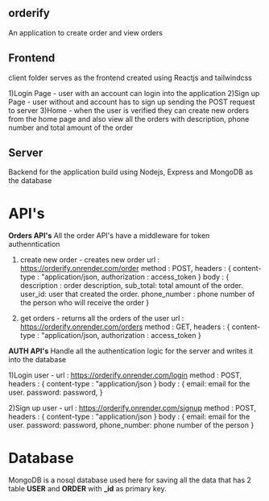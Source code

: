 ## orderify 
An application to create order and view orders

## Frontend

client folder serves as the frontend created using Reactjs  and tailwindcss

1)Login Page - user with an account can login into the application 
2)Sign up Page - user without and account has to sign up sending the POST request to server 
3)Home - when the user is verified they can create new orders from the home page and also view all the orders with description, phone number and total amount of the order

## Server

Backend for the application build using Nodejs, Express and MongoDB  as the database

# API's 

**Orders API's**
All the order API's have a middleware for token authenntication 

1) create new order - creates new order 
        url : https://orderify.onrender.com/order
        method : POST,
        headers : {
            content-type : "application/json,
            authorization : access_token
        }
        body : {
            description : order description,
            sub_total: total amount of the order.
            user_id: user that created the order.
            phone_number : phone number of the person who will receive the order
        }

2) get orders - returns all the orders of the user
        url : https://orderify.onrender.com/orders
        method : GET,
        headers : {
            content-type : "application/json,
            authorization : access_token
        }

**AUTH API's**
Handle all the authentication logic for the server and writes it into the database

1)Login user -
        url : https://orderify.onrender.com/login
        method : POST,
        headers : {
            content-type : "application/json
        }
        body : {
            email: email for the user.
            password: password,
        }

2)Sign up user -
        url : https://orderify.onrender.com/signup
        method : POST,
        headers : {
            content-type : "application/json
        }
        body : {
            email: email for the user.
            password: password,
            phone_number: phone number of the person
        }

# Database

MongoDB is a nosql database used here for saving all the data that has 2 table **USER** and **ORDER** with **_id** as primary key.
